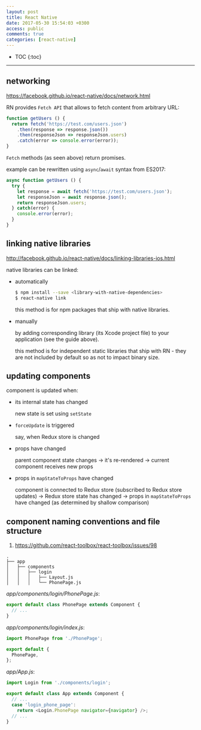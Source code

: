 ```yaml
---
layout: post
title: React Native
date: 2017-05-30 15:54:03 +0300
access: public
comments: true
categories: [react-native]
---
```


<!-- more -->

* TOC
{:toc}
<hr>

## networking

<https://facebook.github.io/react-native/docs/network.html>

RN provides `Fetch API` that allows to fetch content from arbitrary URL:

```javascript
function getUsers () {
  return fetch('https://test.com/users.json')
    .then(response => response.json())
    .then(responseJson => responseJson.users)
    .catch(error => console.error(error));
}
```

`Fetch` methods (as seen above) return promises.

example can be rewritten using `async`/`await` syntax from ES2017:

```javascript
async function getUsers () {
  try {
    let response = await fetch('https://test.com/users.json');
    let responseJson = await response.json();
    return responseJson.users;
  } catch(error) {
    console.error(error);
  }
}
```

## linking native libraries

<http://facebook.github.io/react-native/docs/linking-libraries-ios.html>

native libraries can be linked:

- automatically

  ```sh
  $ npm install --save <library-with-native-dependencies>
  $ react-native link
  ```

  this method is for npm packages that ship with native libraries.

- manually

  by adding corresponding library (its Xcode project file) to
  your application (see the guide above).

  this method is for independent static libraries that ship with RN -
  they are not included by default so as not to impact binary size.

## updating components

component is updated when:

- its internal state has changed

  new state is set using `setState`

- `forceUpdate` is triggered

  say, when Redux store is changed

- props have changed

  parent component state changes -\>
  it's re-rendered -\>
  current component receives new props

- props in `mapStateToProps` have changed

  component is connected to Redux store (subscribed to Redux store updates) -\>
  Redux store state has changed -\>
  props in `mapStateToProps` have changed (as determined by shallow comparison)

## component naming conventions and file structure

1. <https://github.com/react-toolbox/react-toolbox/issues/98>

```
.
├── app
│   ├── components
│   │   ├── login
│   │   │   ├── Layout.js
│   │   │   └── PhonePage.js
```

_app/components/login/PhonePage.js_:

```javascript
export default class PhonePage extends Component {
  // ...
}
```

_app/components/login/index.js_:

```javascript
import PhonePage from './PhonePage';

export default {
  PhonePage,
};
```

_app/App.js_:

```javascript
import Login from './components/login';

export default class App extends Component {
  // ...
  case 'login_phone_page':
    return <Login.PhonePage navigator={navigator} />;
  // ...
}
```
